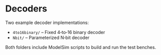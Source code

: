 # Decoders

Two example decoder implementations:

* `4to16binary/` – Fixed 4‑to‑16 binary decoder
* `Nbit/` – Parameterized N‑bit decoder

Both folders include ModelSim scripts to build and run the test benches.
